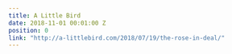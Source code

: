 ```yaml
---
title: A Little Bird
date: 2018-11-01 00:01:00 Z
position: 0
link: "http://a-littlebird.com/2018/07/19/the-rose-in-deal/"
---
```


